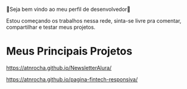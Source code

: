 🚀Seja bem vindo ao meu perfil de desenvolvedor🚀

Estou começando os trabalhos nessa rede, sinta-se livre pra
comentar, compartilhar e testar meus projetos. 

# Meus Principais Projetos

https://atnrocha.github.io/NewsletterAlura/

https://atnrocha.github.io/pagina-fintech-responsiva/

<!--
**ATNRocha/ATNrocha** is a ✨ _special_ ✨ repository because its `README.md` (this file) appears on your GitHub profile.

Here are some ideas to get you started:

- 🔭 I’m currently working on ...
- 🌱 I’m currently learning ...
- 👯 I’m looking to collaborate on ...
- 🤔 I’m looking for help with ...
- 💬 Ask me about ...
- 📫 How to reach me: ...
- 😄 Pronouns: ...
- ⚡ Fun fact: ...
-->
